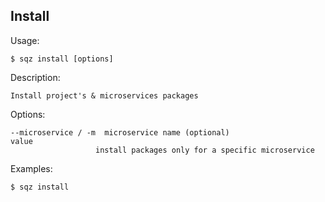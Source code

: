 
## Install 

 
 Usage: 

    $ sqz install [options]

 Description:

    Install project's & microservices packages

 Options:

    --microservice / -m  microservice name (optional)
    value
                       install packages only for a specific microservice
 

 Examples:

    $ sqz install 
